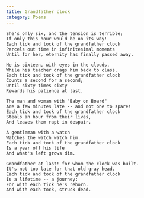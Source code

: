 ```yaml
---
title: Grandfather clock
category: Poems
---
```


    She's only six, and the tension is terrible;
    If only this hour would be on its way!
    Each tick and tock of the grandfather clock
    Parcels out time in infinitesimal moments
    Until for her, eternity has finally passed away.

    He is sixteen, with eyes in the clouds,
    While his teacher drags him back to class.
    Each tick and tock of the grandfather clock
    Counts a second for a second;
    Until sixty times sixty
    Rewards his patience at last.

    The man and woman with "Baby on Board"
    Are a few minutes late -- and not one to spare!
    Each tick and tock of the grandfather clock
    Steals an hour from their lives,
    And leaves them rapt in despair.

    A gentleman with a watch
    Watches the watch watch him.
    Each tick and tock of the grandfather clock
    Is a year off his life
    And what's left grows dim.

    Grandfather at last! for whom the clock was built.
    It's not too late for that old gray head.
    Each tick and tock of the grandfather clock
    Is a lifetime -- a journey:
    For with each tick he's reborn.
    And with each tock, struck dead.


